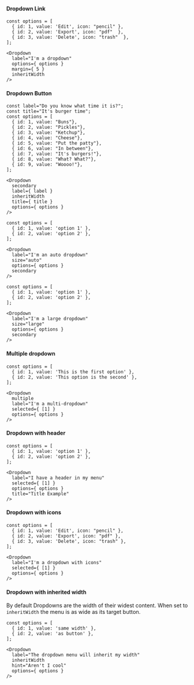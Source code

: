 #### Dropdown Link

```
const options = [
  { id: 1, value: 'Edit', icon: "pencil" },
  { id: 2, value: 'Export', icon: "pdf"  },
  { id: 3, value: 'Delete', icon: "trash"  },
];

<Dropdown
  label="I'm a dropdown"
  options={ options }
  margin={ 5 }
  inheritWidth
/>
```

#### Dropdown Button

```
const label="Do you know what time it is?";
const title="It's burger time";
const options = [
  { id: 1, value: "Buns"},
  { id: 2, value: "Pickles"},
  { id: 3, value: "Ketchup"},
  { id: 4, value: "Cheese"},
  { id: 5, value: "Put the patty"},
  { id: 6, value: "In between"},
  { id: 7, value: "It's burgers!"},
  { id: 8, value: "What? What?"},
  { id: 9, value: "Woooo!"},
];

<Dropdown
  secondary
  label={ label }
  inheritWidth
  title={ title }
  options={ options }
/>
```

```
const options = [
  { id: 1, value: 'option 1' },
  { id: 2, value: 'option 2' },
];

<Dropdown
  label="I'm an auto dropdown"
  size="auto"
  options={ options }
  secondary
/>
```

```
const options = [
  { id: 1, value: 'option 1' },
  { id: 2, value: 'option 2' },
];

<Dropdown
  label="I'm a large dropdown"
  size="large"
  options={ options }
  secondary
/>
```

#### Multiple dropdown

```
const options = [
  { id: 1, value: 'This is the first option' },
  { id: 2, value: 'This option is the second' },
];

<Dropdown
  multiple
  label="I'm a multi-dropdown"
  selected={ [1] }
  options={ options }
/>
```

#### Dropdown with header

```
const options = [
  { id: 1, value: 'option 1' },
  { id: 2, value: 'option 2' },
];

<Dropdown
  label="I have a header in my menu"
  selected={ [1] }
  options={ options }
  title="Title Example"
/>
```

#### Dropdown with icons

```
const options = [
  { id: 1, value: 'Edit', icon: "pencil" },
  { id: 2, value: 'Export', icon: "pdf" },
  { id: 3, value: 'Delete', icon: "trash" },
];

<Dropdown
  label="I'm a dropdown with icons"
  selected={ [1] }
  options={ options }
/>
```

#### Dropdown with inherited width

By default Dropdowns are the width of their widest content.
When set to `inheritWidth` the menu is as wide as its target button.

```
const options = [
  { id: 1, value: 'same width' },
  { id: 2, value: 'as button' },
];

<Dropdown
  label="The dropdown menu will inherit my width"
  inheritWidth
  hint="Aren't I cool"
  options={ options }
/>
```

